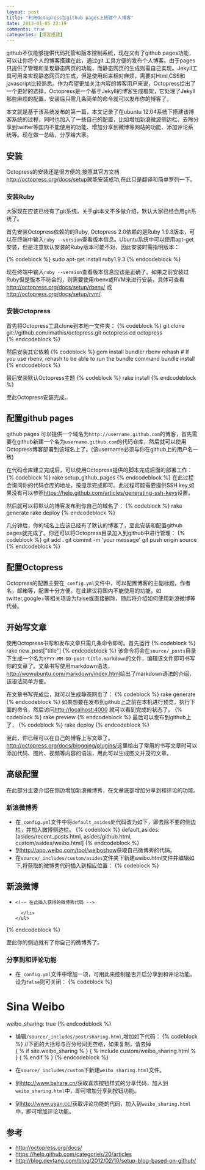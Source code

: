 ```yaml
---
layout: post
title: "利用Octopress在github pages上搭建个人博客"
date: 2013-01-05 22:19
comments: true
categories: [博客搭建]
---
```


github不仅能够提供代码托管和版本控制系统，现在又有了github pages功能，可以让你将个人的博客搭建在此，通过git 工具方便的发布个人博客。由于pages只提供了管理和呈现静态网页的功能，而静态网页的生成则需自己实现。Jekyll工具可用来实现静态网页的生成，但是使用起来相对麻烦，需要对Html,CSS和javascript比较熟悉。作为希望更加关注内容的博客用户来说，Octopress给出了一个更好的选择，Octopress是一个基于Jekyll的博客生成框架，它处理了Jekyll那些麻烦的配置，安装后只需几条简单的命令就可以发布你的博客了。

本文就是基于该系统发布的第一篇，本文记录了在ubuntu 12.04系统下搭建该博客系统的过程，同时也加入了一些自己的配置，比如增加新浪微波侧边栏、去除分享到twitter等国内不能使用的功能、增加分享到微博等网站的功能、添加评论系统等。现在做一总结，分享给大家。

<!--more-->

## 安装

Octopress的安装还是很方便的,按照其官方文档<http://octopress.org/docs/setup>就能安装成功,在此只是翻译和简单罗列一下。

### 安装Ruby

大家现在应该已经有了git系统，关于git本文不多做介绍，默认大家已经会用git系统了。

首先安装Octopress依赖的的Ruby, Octopress 2.0依赖的是Ruby 1.9.3版本，可以在终端中输入`ruby --version`查看版本信息。Ubuntu系统中可以使用apt-get 安装，但是注意默认安装的Ruby版本可能不对，因此安装时需指明版本：

{% codeblock %}
sudo apt-get install ruby1.9.3
{% endcodeblock %}

现在终端中输入`ruby --version`查看版本信息应该是正确了。如果之前安装过Ruby但是版本不符合的，则需要使用rbenv或RVM来进行安装，具体可查看<http://octopress.org/docs/setup/rbenv/> 或 <http://octopress.org/docs/setup/rvm/>.

### 安装Octopress

首先将Octopress工具clone到本地一文件夹：
{% codeblock %}
git clone git://github.com/imathis/octopress.git octopress
cd octopress   
{% endcodeblock %}

然后安装其它依赖
{% codeblock %}
gem install bundler
rbenv rehash    # If you use rbenv, rehash to be able to run the bundle command
bundle install
{% endcodeblock %}

最后安装默认Octopress主题
{% codeblock %}
rake install
{% endcodeblock %}

至此Octopress安装完成。

## 配置github pages

github pages 可以提供一个域名为`http://username.github.com`的博客，首先需要在github新建一个名为`username.github.com`的代码仓库，然后就可以使用Octopress博客部署到该域名上了。(该username必须与你在github上的用户名一致)

在代码仓库建立完成后，可以使用Octopress提供的脚本完成后面的部署工作：
{% codeblock %}
rake setup_github_pages
{% endcodeblock %}
在此过程会询问你的代码仓库的地址，按提示完成即可。此过程可能需要提供SSH key,如果没有可以参照<https://help.github.com/articles/generating-ssh-keys>设置。

然后就可以将默认的博客发布到你自己的域名了：
{% codeblock %}
rake generate
rake deploy
{% endcodeblock %}

几分钟后，你的域名上应该已经有了默认的博客了，至此安装和配置github pages就完成了。你还可以将Octopress目录加入到github中进行管理：
{% codeblock %}
git add .
git commit -m 'your message'
git push origin source
{% endcodeblock %}

## 配置Octopress

Octopress的配置主要在`_config.yml`文件中，可以配置博客的主副标题，作者名，邮箱等，配置十分方便。在此建议将国内不能使用的功能，如twitter,google+等相关项设为false或直接删除，随后将介绍如何使用新浪微博等代替。

## 开始写文章

使用Octopress书写和发布文章只需几条命令即可。首先运行
{% codeblock %}
rake new_post["title"]
{% endcodeblock %}
该命令将会在`source/_posts`目录下生成一个名为`YYYY-MM-DD-post-title.markdown`的文件，编辑该文件即可书写你的文章了。文章书写使用markdown语法，<http://wowubuntu.com/markdown/index.html>给出了markdown语法的介绍，该语法简单方便。

在文章书写完成后，就可以生成静态网页了：
{% codeblock %}
rake generate
{% endcodeblock %}
如果想要在发布到github上之前在本机进行预览，执行下面的命令，然后访问<http://localhost:4000> 就可以看到完成的状态了。
{% codeblock %}
rake preview
{% endcodeblock %}
最后可以发布到github上了，
{% codeblock %}
rake deploy
{% endcodeblock %}

至此，你已经可以在自己的博客上写文章了。<http://octopress.org/docs/blogging/plugins/>这里给出了常用的书写文章时可以添加代码、图片、视频等内容的语法，用此可以生成图文并茂的文章。

## 高级配置
在此部分主要介绍在侧边增加新浪微博秀，在文章底部增加分享到和评论的功能。

### 新浪微博秀

*  在`_config.yml`文件中将`default_asides`处代码改为如下，即去除不要的侧边栏，并加入微博侧边栏。
{% codeblock %}
default_asides: [asides/recent_posts.html, asides/github.html, custom/asides/weibo.html]
{% endcodeblock %}    
*  到<http://app.weibo.com/tool/weiboshow>获取自己微博秀的代码。
*  在`source/_includes/custom/asides`文件夹下新建weibo.html文件并编辑如下,将获取的微博秀代码插入到相应位置：
{% codeblock %}
<section>
    <h1>新浪微博</h1>
    <ul id="weibo">
    <li>

    <!-- 在此插入获得的微博秀代码 -->

      </li>
    </ul>
</section>
{% endcodeblock %}

至此你的侧边就有了你自己的微博秀了。

### 分享到和评论功能

*  在`_config.yml`文件中增加一项，可用此来控制是否开启分享到和评论功能，设为`false`则可关闭：
{% codeblock %}
# Sina Weibo
weibo_sharing: true
{% endcodeblock %}

*  编辑`/source/_includes/post/sharing.html`,增加如下代码：
{% codeblock %}
//下面的大括号与百分号间无空格，如果复制，请去掉  
{ % if site.weibo_sharing % }
{ % include custom/weibo_sharing.html % }
{ % endif % }
{% endcodeblock %}

*  在`source/_includes/custom`下新建`weibo_sharing.html`文件。
*  到<http://www.bshare.cn/>获取喜欢按钮样式的分享代码，加入到`weibo_sharing.html`中，即可增加分享到按钮功能。
*  到<http://www.uyan.cc/>获取评论功能的代码，加入到`weibo_sharing.html`中，即可增加评论功能。

## 参考
*   <http://octopress.org/docs/>
*   <https://help.github.com/categories/20/articles>
*   <http://blog.devtang.com/blog/2012/02/10/setup-blog-based-on-github/>



